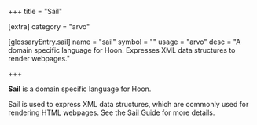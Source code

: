 +++
title = "Sail"

[extra]
category = "arvo"

[glossaryEntry.sail]
name = "sail"
symbol = ""
usage = "arvo"
desc = "A domain specific language for Hoon. Expresses XML data structures to render webpages."

+++

**Sail** is a domain specific language for Hoon.

Sail is used to express XML data structures, which are commonly used for rendering HTML
webpages. See the [Sail Guide](/guides/additional/sail) for more details.

